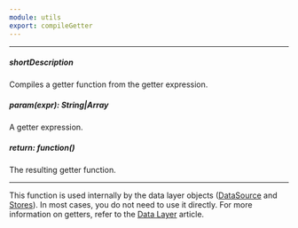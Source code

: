 ```yaml
---
module: utils
export: compileGetter
---
```

---
##### shortDescription
Compiles a getter function from the getter expression.

##### param(expr): String|Array
A getter expression.

##### return: function()
The resulting getter function.

---
This function is used internally by the data layer objects ([DataSource](/concepts/30%20Data%20Layer/5%20Data%20Layer/1%20Creating%20DataSource '/Documentation/Guide/Data_Layer/Data_Layer/#Creating_DataSource') and [Stores](/concepts/30%20Data%20Layer/5%20Data%20Layer/1%20Creating%20DataSource/3%20What%20Are%20Stores.md '/Documentation/Guide/Data_Layer/Data_Layer/#Creating_DataSource/What_Are_Stores')). In most cases, you do not need to use it directly. For more information on getters, refer to the [Data Layer](/concepts/30%20Data%20Layer/5%20Data%20Layer/9%20Getters%20And%20Setters '/Documentation/Guide/Data_Layer/Data_Layer/#Getters_And_Setters') article.